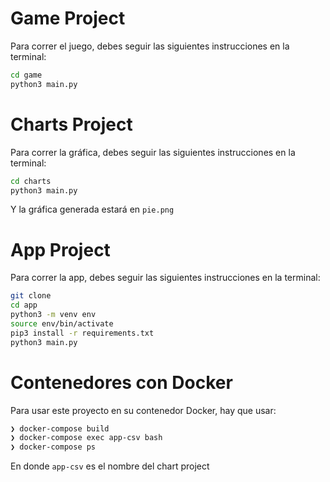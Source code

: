 # Game Project

Para correr el juego, debes seguir las siguientes instrucciones en la terminal:

```sh
cd game
python3 main.py
```

# Charts Project

Para correr la gráfica, debes seguir las siguientes instrucciones en la terminal:

```sh
cd charts
python3 main.py
```

Y la gráfica generada estará en `pie.png`

# App Project

Para correr la app, debes seguir las siguientes instrucciones en la terminal:

```sh
git clone
cd app
python3 -m venv env
source env/bin/activate
pip3 install -r requirements.txt
python3 main.py
```

# Contenedores con Docker

Para usar este proyecto en su contenedor Docker, hay que usar:

```sh
❯ docker-compose build
❯ docker-compose exec app-csv bash
❯ docker-compose ps
```

En donde `app-csv` es el nombre del chart project
